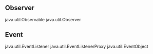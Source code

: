 
## Observer
java.util.Observable
java.util.Observer

## Event
java.util.EventListener
java.util.EventListenerProxy
java.util.EventObject